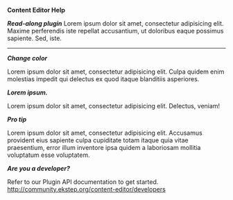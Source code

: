 **Content Editor Help**

***Read-along plugin***
Lorem ipsum dolor sit amet, consectetur adipisicing elit. Maxime perferendis iste repellat accusantium, ut doloribus eaque possimus sapiente. Sed, iste.

---
***Change color***

Lorem ipsum dolor sit amet, consectetur adipisicing elit. Culpa quidem enim molestias impedit qui delectus ex quod itaque blanditiis asperiores.

***Lorem ipsum.***

Lorem ipsum dolor sit amet, consectetur adipisicing elit. Delectus, veniam!

***Pro tip***

Lorem ipsum dolor sit amet, consectetur adipisicing elit. Accusamus provident eius sapiente culpa cupiditate totam itaque quia vitae praesentium, error illum inventore ipsa quidem a laboriosam mollitia voluptatum esse voluptatem.

***Are you a developer?***

Refer to our Plugin API documentation to get started.
http://community.ekstep.org/content-editor/developers